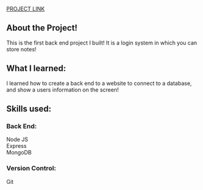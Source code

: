 [PROJECT LINK](https://note-keeper-api.herokuapp.com/)

## About the Project!

This is the first back end project I built! It is a login system in which you can store notes!

## What I learned:

I learned how to create a back end to a website to connect to a database, and show a users information on the screen!

## Skills used:

### Back End:

Node JS
<br />
Express
<br />
MongoDB

### Version Control:

Git
